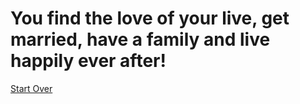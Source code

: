 # You find the love of your live, get married, have a family and live happily ever after!

[Start Over](home.md)